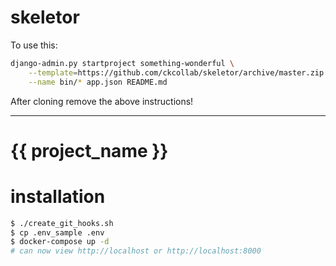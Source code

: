 # skeletor

To use this:

```bash
django-admin.py startproject something-wonderful \
    --template=https://github.com/ckcollab/skeletor/archive/master.zip \
    --name bin/* app.json README.md
```

After cloning remove the above instructions!

-------

# {{ project_name }}

# installation

```bash
$ ./create_git_hooks.sh
$ cp .env_sample .env
$ docker-compose up -d
# can now view http://localhost or http://localhost:8000
```
